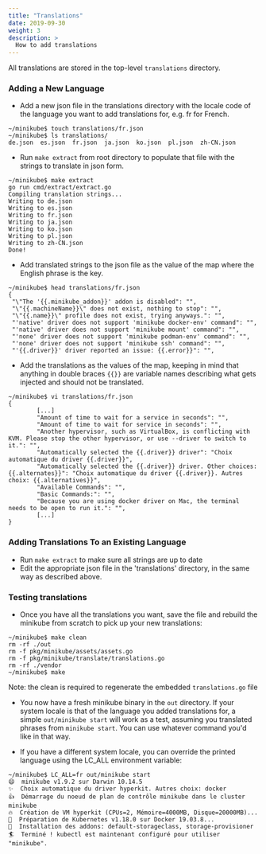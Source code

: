 ```yaml
---
title: "Translations"
date: 2019-09-30
weight: 3
description: >
  How to add translations
---
```


All translations are stored in the top-level `translations` directory.

### Adding a New Language

* Add a new json file in the translations directory with the locale code of the language you want to add
  translations for, e.g. fr for French.

 ```
 ~/minikube$ touch translations/fr.json
 ~/minikube$ ls translations/
 de.json  es.json  fr.json  ja.json  ko.json  pl.json  zh-CN.json
 ```

* Run `make extract` from root directory to populate that file with the strings to translate in json
  form.

 ```
 ~/minikube$ make extract
 go run cmd/extract/extract.go
 Compiling translation strings...
 Writing to de.json
 Writing to es.json
 Writing to fr.json
 Writing to ja.json
 Writing to ko.json
 Writing to pl.json
 Writing to zh-CN.json
 Done!
 ```

* Add translated strings to the json file as the value of the map where the English phrase is the key.

 ```
 ~/minikube$ head translations/fr.json
 {
  "\"The '{{.minikube_addon}}' addon is disabled": "",
  "\"{{.machineName}}\" does not exist, nothing to stop": "",
  "\"{{.name}}\" profile does not exist, trying anyways.": "",
  "'native' driver does not support 'minikube docker-env' command": "",
  "'native' driver does not support 'minikube mount' command": "",
  "'none' driver does not support 'minikube podman-env' command": "",
  "'none' driver does not support 'minikube ssh' command": "",
  "'{{.driver}}' driver reported an issue: {{.error}}": "",
 ```

* Add the translations as the values of the map, keeping in mind that anything in double braces `{{}}` are variable names describing what gets injected and should not be translated.

 ```
 ~/minikube$ vi translations/fr.json
 {
         [...]
         "Amount of time to wait for a service in seconds": "",
         "Amount of time to wait for service in seconds": "",
         "Another hypervisor, such as VirtualBox, is conflicting with KVM. Please stop the other hypervisor, or use --driver to switch to it.": "",
         "Automatically selected the {{.driver}} driver": "Choix automatique du driver {{.driver}}",
         "Automatically selected the {{.driver}} driver. Other choices: {{.alternates}}": "Choix automatique du driver {{.driver}}. Autres choix: {{.alternatives}}",
         "Available Commands": "",
         "Basic Commands:": "",
         "Because you are using docker driver on Mac, the terminal needs to be open to run it.": "",
         [...]
 }
 ```

### Adding Translations To an Existing Language

* Run `make extract` to make sure all strings are up to date
* Edit the appropriate json file in the 'translations' directory, in the same way as described above.

### Testing translations

* Once you have all the translations you want, save the file and rebuild the minikube from scratch to pick up your new translations:

 ```
 ~/minikube$ make clean
 rm -rf ./out
 rm -f pkg/minikube/assets/assets.go
 rm -f pkg/minikube/translate/translations.go
 rm -rf ./vendor
 ~/minikube$ make
 ```
 Note: the clean is required to regenerate the embedded `translations.go` file

* You now have a fresh minikube binary in the `out` directory. If your system locale is that of the language you added translations for, a simple `out/minikube start` will work as a test, assuming you translated phrases from `minikube start`. You can use whatever command you'd like in that way.

* If you have a different system locale, you can override the printed language using the LC_ALL environment variable:

 ```
 ~/minikube$ LC_ALL=fr out/minikube start
 😄  minikube v1.9.2 sur Darwin 10.14.5
 ✨  Choix automatique du driver hyperkit. Autres choix: docker
 👍  Démarrage du noeud de plan de contrôle minikube dans le cluster minikube
 🔥  Création de VM hyperkit (CPUs=2, Mémoire=4000MB, Disque=20000MB)...
 🐳  Préparation de Kubernetes v1.18.0 sur Docker 19.03.8...
 🌟  Installation des addons: default-storageclass, storage-provisioner
 🏄  Terminé ! kubectl est maintenant configuré pour utiliser "minikube".
 ```
